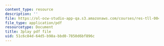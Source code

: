 ```yaml
---
content_type: resource
description: ''
file: https://ol-ocw-studio-app-qa.s3.amazonaws.com/courses/res-tll-004-stem-concept-videos-fall-2013/51c6c84d64d5b98abbd07850d6bf896c_jwfeVqhqEB8.pdf
file_type: application/pdf
resourcetype: Document
title: 3play pdf file
uid: 51c6c84d-64d5-b98a-bbd0-7850d6bf896c
---
```

